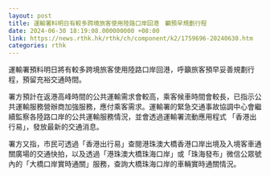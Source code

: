 ```yaml
---
layout: post
title: 運輸署料明日有較多跨境旅客使用陸路口岸回港　籲預早規劃行程
date: 2024-06-30 18:19:08.000000000 +08:00
link: https://news.rthk.hk/rthk/ch/component/k2/1759696-20240630.htm
categories: rthk
---
```


運輸署預料明日將有較多跨境旅客使用陸路口岸回港，呼籲旅客預早妥善規劃行程，預留充裕交通時間。

署方預計在返港高峰時間的公共運輸需求會較高，乘客候車時間會較長，已指示公共運輸服務營辦商加強服務，應付乘客需求。運輸署的緊急交通事故協調中心會繼續監察各陸路口岸的公共運輸服務情況，並會透過運輸署流動應用程式 「香港出行易」，發放最新的交通消息。

署方又指，市民可透過「香港出行易」查閱港珠澳大橋香港口岸出境及入境客車通關廣場的交通快拍，以及透過「港珠澳大橋珠海口岸」或「珠海發布」微信公眾號內的「大橋口岸實時通關」服務，查詢大橋珠海口岸的車輛實時通關情況。
